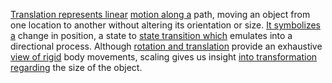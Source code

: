 

[Translation represents linear](1/2/1/3/2/2/.Translation) [motion along a](1/3/1/1/1/1/1/1/1/2/.Movement) path, moving an object from one location to another without altering its orientation or size. [It symbolizes a](3/1/1/2/1/_Signifier-Signified) change in position, a state to [state transition which](1/2/1/1/1/3/2/2/.Transition%20Maps) emulates into a directional process. Although [rotation and translation](1/2/1/3/2/1/.Rotation) provide an exhaustive [view of rigid](2/2/2/1/3/3/2/_Rigid-Flexible%20Transformation) body movements, scaling gives us insight [into transformation regarding](3/3/2/2/2/3/2/.Transformation) the size of the object.

